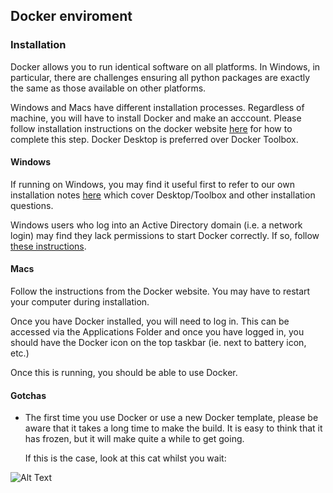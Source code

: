 ## Docker enviroment

### Installation

Docker allows you to run identical software on all platforms. In
Windows, in particular, there are challenges ensuring all python
packages are exactly the same as those available on other platforms.

Windows and Macs have different installation processes. Regardless of machine, you will have to install 
Docker and make an acccount. Please follow installation instructions on the docker website
[here](https://docs.docker.com/install/) for how to complete this step. Docker Desktop is preferred over Docker Toolbox. 


#### Windows

If running on Windows, you
may find it useful first to refer to our own installation notes
[here](https://github.com/ebmdatalab/custom-docker/issues/4) which cover Desktop/Toolbox and other installation questions.

Windows users who log into an Active Directory domain (i.e. a network
login) may find they lack permissions to start Docker correctly. If
so, follow [these
instructions](https://github.com/docker/for-win/issues/785#issuecomment-344805180).

#### Macs

Follow the instructions from the Docker website. You may have to restart your computer during installation. 

Once you have Docker installed, you will need to log in. This can be accessed via the Applications Folder
and once you have logged in, you should have the Docker icon on the top taskbar (ie. next to battery icon, etc.)

Once this is running, you should be able to use Docker. 

#### Gotchas

- The first time you use Docker or use a new Docker template, please be aware that it takes  a long time to make the build.
It is easy to think that it has frozen, but it will make quite a while to get going. 

    If this is the case, look at this cat whilst you wait: 

![Alt Text](https://media.giphy.com/media/vFKqnCdLPNOKc/giphy.gif)
